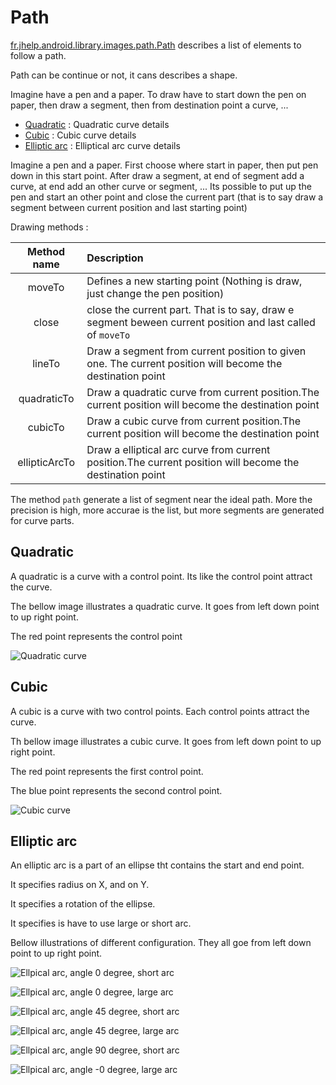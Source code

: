 # Path

[fr.jhelp.android.library.images.path.Path](../../../src/main/java/fr/jhelp/android/library/images/path/Path.kt) 
describes a list of elements to follow a path. 

Path can be continue or not, it cans describes a shape.

Imagine have a pen and a paper. To draw have to start down the pen on paper, then draw a segment, 
then from destination point a curve, ...

* [Quadratic](#quadratic) : Quadratic curve details
* [Cubic](#cubic) : Cubic curve details
* [Elliptic arc](#elliptic-arc) : Elliptical arc curve details

Imagine a pen and a paper. First choose where start in paper, then put pen down in this start point. 
After draw a segment, at end of segment add a curve, at end add an other curve or segment, ...
Its possible to put up the pen and start an other point and close the current part 
(that is to say draw a segment between current position and last starting point)

Drawing methods :

|  Method name  | Description                                                                                                |
|:-------------:|:-----------------------------------------------------------------------------------------------------------|
|    moveTo     | Defines a new starting point (Nothing is draw, just change the pen position)                               |
|     close     | close the current part. That is to say, draw e segment beween current position and last called of `moveTo` |
|    lineTo     | Draw a segment from current position to given one. The current position will become the destination point  |
|  quadraticTo  | Draw a quadratic curve from current position.The current position will become the destination point        |
|    cubicTo    | Draw a cubic curve from current position.The current position will become the destination point            |
| ellipticArcTo | Draw a elliptical arc curve from current position.The current position will become the destination point   |

The method `path` generate a list of segment near the ideal path. More the precision is high, more accurae is the list, but more segments are generated for curve parts.

## Quadratic 

A quadratic is a curve with a control point. Its like the control point attract the curve.

The bellow image illustrates a quadratic curve. 
It goes from left down point to up right point. 

The red point represents the control point

![Quadratic curve](Quadratic.png)

## Cubic

A cubic is a curve with two control points. Each control points attract the curve.

Th bellow image illustrates a cubic curve.
It goes from left down point to up right point.

The red point represents the first control point.

The blue point represents the second control point.

![Cubic curve](Cubic.png)

## Elliptic arc

An elliptic arc is a part of an ellipse tht contains the start and end point.

It specifies radius on X, and on Y.

It specifies a rotation of the ellipse.

It specifies is have to use large or short arc.

Bellow illustrations of different configuration.
They all goe from left down point to up right point. 

![Ellpical arc, angle 0 degree, short arc](EllipticArc_Rotation_000_short.png)

![Ellpical arc, angle 0 degree, large arc](EllipticArc_Rotation_000_large.png)

![Ellpical arc, angle 45 degree, short arc](EllipticArc_Rotation_045_short.png)

![Ellpical arc, angle 45 degree, large arc](EllipticArc_Rotation_045_large.png)

![Ellpical arc, angle 90 degree, short arc](EllipticArc_Rotation_090_short.png)

![Ellpical arc, angle -0 degree, large arc](EllipticArc_Rotation_090_large.png)
~~~~